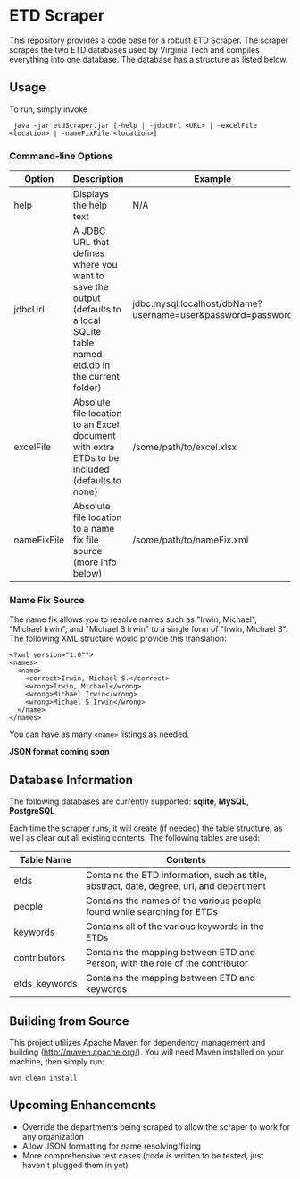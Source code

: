 ETD Scraper
================

This repository provides a code base for a robust ETD Scraper. The scraper scrapes the two ETD databases used by Virginia Tech and compiles everything into one database.  The database has a structure as listed below.

## Usage

To run, simply invoke

``` java -jar etdScraper.jar [-help | -jdbcUrl <URL> | -excelFile <location> | -nameFixFile <location>]```

### Command-line Options

| Option | Description | Example |
|--------|-------------|---------|
| help | Displays the help text | N/A |
| jdbcUrl | A JDBC URL that defines where you want to save the output (defaults to a local SQLite table named etd.db in the current folder) | jdbc:mysql:localhost/dbName?username=user&password=password |
| excelFile | Absolute file location to an Excel document with extra ETDs to be included (defaults to none) | /some/path/to/excel.xlsx |
| nameFixFile | Absolute file location to a name fix file source (more info below) | /some/path/to/nameFix.xml

### Name Fix Source

The name fix allows you to resolve names such as "Irwin, Michael", "Michael Irwin", and "Michael S Irwin" to a single form of "Irwin, Michael S".  The following XML structure would provide this translation:

```
<?xml version="1.0"?>
<names>
  <name>
    <correct>Irwin, Michael S.</correct>
    <wrong>Irwin, Michael</wrong>
    <wrong>Michael Irwin</wrong>
    <wrong>Michael S Irwin</wrong>
  </name>
</names>
```

You can have as many ```<name>``` listings as needed.

**JSON format coming soon**

## Database Information

The following databases are currently supported: **sqlite**, **MySQL**, **PostgreSQL**

Each time the scraper runs, it will create (if needed) the table structure, as well as clear out all existing contents.  The following tables are used:

| Table Name | Contents |
|------------|----------|
| etds | Contains the ETD information, such as title, abstract, date, degree, url, and department |
| people | Contains the names of the various people found while searching for ETDs |
| keywords | Contains all of the various keywords in the ETDs |
| contributors | Contains the mapping between ETD and Person, with the role of the contributor |
| etds_keywords | Contains the mapping between ETD and keywords |

## Building from Source

This project utilizes Apache Maven for dependency management and building (http://maven.apache.org/).  You will need Maven installed on your machine, then simply run:

```
mvn clean install
```

## Upcoming Enhancements

- Override the departments being scraped to allow the scraper to work for any organization
- Allow JSON formatting for name resolving/fixing
- More comprehensive test cases (code is written to be tested, just haven't plugged them in yet)

